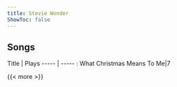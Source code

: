 ```yaml
---
title: Stevie Wonder
ShowToc: false
---
```


## Songs
Title | Plays 
----- | ----- : 
What Christmas Means To Me|7

{{< more >}}